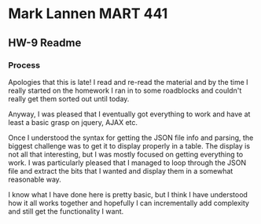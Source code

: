# Mark Lannen MART 441
## HW-9 Readme

### Process
Apologies that this is late! I read and re-read the material and by the time I really
started on the homework I ran in to some roadblocks and couldn't really get them
sorted out until today.

Anyway, I was pleased that I eventually got everything to work and have at least a
basic grasp on jquery, AJAX etc.

Once I understood the syntax for getting the JSON file info and parsing, the biggest
challenge was to get it to display properly in a table. The display is not all that interesting,
but I was mostly focused on getting everything to work. I was particularly pleased
that I managed to loop through the JSON file and extract the bits that I wanted and display
them in a somewhat reasonable way.

I know what I have done here is pretty basic, but I think I have understood how it
all works together and hopefully I can incrementally add complexity and still get
the functionality I want.
